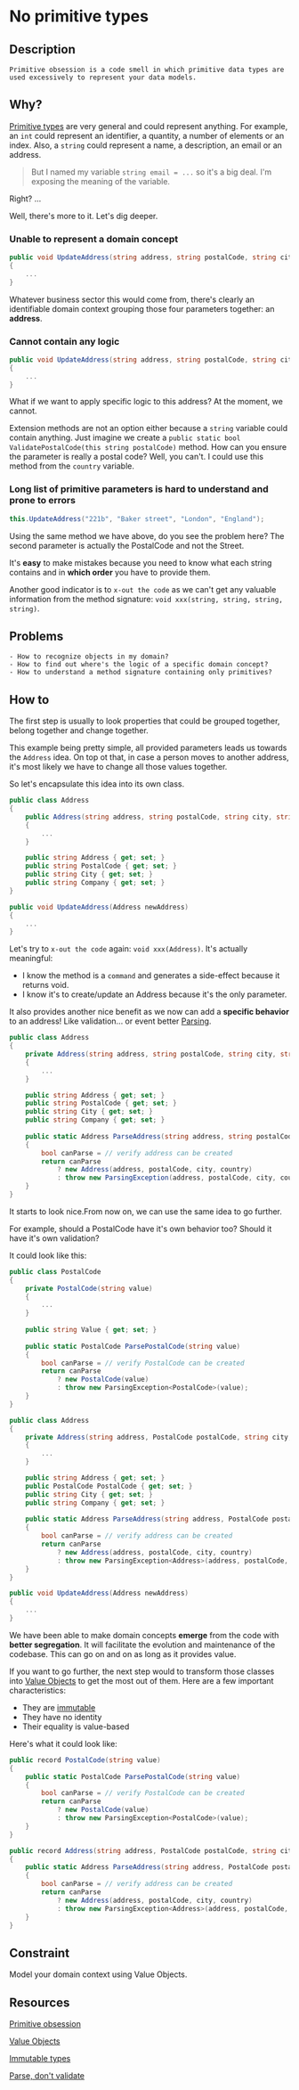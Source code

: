 ﻿---
categories:
    - design
authors:
    - Guillaume Faas
problems:
    - How to recognize objects in my domain?
    - How to find out where's the logic of a specific domain concept?
    - How to understand a method signature containing only primitives?
---

# No primitive types
## Description
`Primitive obsession is a code smell in which primitive data types are used excessively to represent your data models.`

## Why? 
[Primitive types](https://docs.microsoft.com/en-us/dotnet/csharp/language-reference/builtin-types/built-in-types) are very general and could represent anything.
For example, an `int` could represent an identifier, a quantity, a number of elements or an index. Also, a `string` could represent a name, a description, an email or an address.

> But I named my variable `string email = ...` so it's a big deal. I'm exposing the meaning of the variable.

Right? ...

Well, there's more to it. Let's dig deeper.

### Unable to represent a domain concept
```csharp
public void UpdateAddress(string address, string postalCode, string city, string country)
{
    ...
}
```
Whatever business sector this would come from, there's clearly an identifiable domain context grouping those four parameters together: an **address**.  

### Cannot contain any logic
```csharp
public void UpdateAddress(string address, string postalCode, string city, string country)
{
    ...
}
```
What if we want to apply specific logic to this address? At the moment, we cannot.

Extension methods are not an option either because a `string` variable could contain anything. 
Just imagine we create a `public static bool ValidatePostalCode(this string postalCode)` method. 
How can you ensure the parameter is really a postal code? Well, you can't. I could use this method from the `country` variable.

### Long list of primitive parameters is hard to understand and prone to errors
```csharp
this.UpdateAddress("221b", "Baker street", "London", "England");
```
Using the same method we have above, do you see the problem here? 
The second parameter is actually the PostalCode and not the Street. 

It's **easy** to make mistakes because you need to know what each string contains and in **which order** you have to provide them.

Another good indicator is to `x-out the code` as we can't get any valuable information from the method signature: `void xxx(string, string, string, string)`. 

## Problems
    - How to recognize objects in my domain?
    - How to find out where's the logic of a specific domain concept?
    - How to understand a method signature containing only primitives?

## How to
The first step is usually to look properties that could be grouped together, belong together and change together.

This example being pretty simple, all provided parameters leads us towards the `Address` idea. On top ot that, in case a person moves to another address, it's most likely we have to change all those values together.

So let's encapsulate this idea into its own class.

```csharp
public class Address
{
    public Address(string address, string postalCode, string city, string country)
    {
        ...
    }

    public string Address { get; set; }
    public string PostalCode { get; set; }
    public string City { get; set; }
    public string Company { get; set; }
}

public void UpdateAddress(Address newAddress)
{
    ...
}
```

Let's try to `x-out the code` again: `void xxx(Address)`. It's actually meaningful:
- I know the method is a `command` and generates a side-effect because it returns void.
- I know it's to create/update an Address because it's the only parameter. 

It also provides another nice benefit as we now can add a **specific behavior** to an address! Like validation... or event better [Parsing](https://lexi-lambda.github.io/blog/2019/11/05/parse-don-t-validate/).

```csharp
public class Address
{
    private Address(string address, string postalCode, string city, string country)
    {
        ...
    }

    public string Address { get; set; }
    public string PostalCode { get; set; }
    public string City { get; set; }
    public string Company { get; set; }
    
    public static Address ParseAddress(string address, string postalCode, string city, string country)
    {
        bool canParse = // verify address can be created 
        return canParse 
            ? new Address(address, postalCode, city, country) 
            : throw new ParsingException(address, postalCode, city, country);
    }
}
```

It starts to look nice.From now on, we can use the same idea to go further.

For example, should a PostalCode have it's own behavior too? Should it have it's own validation?

It could look like this:

```csharp
public class PostalCode
{
    private PostalCode(string value)
    {
        ...
    }
    
    public string Value { get; set; }
    
    public static PostalCode ParsePostalCode(string value)
    {
        bool canParse = // verify PostalCode can be created 
        return canParse 
            ? new PostalCode(value) 
            : throw new ParsingException<PostalCode>(value);
    }
}

public class Address
{
    private Address(string address, PostalCode postalCode, string city, string country)
    {
        ...
    }

    public string Address { get; set; }
    public PostalCode PostalCode { get; set; }
    public string City { get; set; }
    public string Company { get; set; }
    
    public static Address ParseAddress(string address, PostalCode postalCode, string city, string country)
    {
        bool canParse = // verify address can be created 
        return canParse 
            ? new Address(address, postalCode, city, country) 
            : throw new ParsingException<Address>(address, postalCode, city, country);
    }
}

public void UpdateAddress(Address newAddress)
{
    ...
}
```

We have been able to make domain concepts **emerge** from the code with **better segregation**. It will facilitate the evolution and maintenance of the codebase. This can go on and on as long as it provides value.

If you want to go further, the next step would to transform those classes into  [Value Objects](https://docs.microsoft.com/en-us/dotnet/architecture/microservices/microservice-ddd-cqrs-patterns/implement-value-objects) to get the most out of them. Here are a few important characteristics:
- They are [immutable](immutable-types.md)
- They have no identity
- Their equality is value-based

Here's what it could look like:

```csharp
public record PostalCode(string value)
{
    public static PostalCode ParsePostalCode(string value)
    {
        bool canParse = // verify PostalCode can be created 
        return canParse 
            ? new PostalCode(value) 
            : throw new ParsingException<PostalCode>(value);
    }
}

public record Address(string address, PostalCode postalCode, string city, string country)
{
    public static Address ParseAddress(string address, PostalCode postalCode, string city, string country)
    {
        bool canParse = // verify address can be created 
        return canParse 
            ? new Address(address, postalCode, city, country) 
            : throw new ParsingException<Address>(address, postalCode, city, country);
    }
}
```

## Constraint
Model your domain context using Value Objects.

## Resources
[Primitive obsession](https://refactoring.guru/fr/smells/primitive-obsession)

[Value Objects](https://docs.microsoft.com/en-us/dotnet/architecture/microservices/microservice-ddd-cqrs-patterns/implement-value-objects)

[Immutable types](immutable-types.md)

[Parse, don't validate](https://lexi-lambda.github.io/blog/2019/11/05/parse-don-t-validate/)



